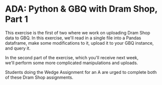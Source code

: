 # ADA: Python & GBQ with Dram Shop, Part 1

This exercise is the first of two where we work on uploading Dram Shop data to GBQ. In this exercise,
we'll read in a single file into a Pandas dataframe, make some modifications to it, upload it to your GBQ instance, 
and query it. 

In the second part of the exercise, which you'll receive next week,  
we'll perform some more complicated manipulations and uploads. 

Students doing the Wedge Assignment for an A are urged to complete both of these Dram Shop assignments. 


<!-- 
From Assignment Days: 
This assignment is the first of two uploading Dram Shop data to GBQ. In this assignment we'll read in
a single file into a Pandas dataframe, make some modifications to it, upload it to your GBQ instance, 
and query it. 

In the second part of the assignment we'll perform some more complicated manipulations and uploads. -->

